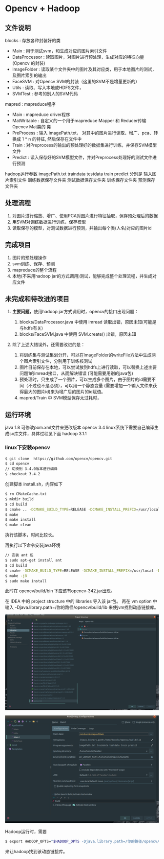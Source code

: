 # Opencv + Hadoop

## 文件说明

blocks : 存放各种封装好的类
- Main : 用于测试svm，和生成对应的图片索引文件
- DataProcessor : 读取图片，对图片进行预处理，生成对应的特征向量(Opencv 的封装)
- ImageFolder : 读取某个文件夹中的图片及其对应类，用于本地图片的测试，及图片索引的输出
- FaceSVM : 对Opencv SVM的封装（这里的SVM不是增量更新的）
- Utils : 读取、写入本地或HDFS文件，
- SVMTest : 参考的别人的SVM代码

mapred : mapreduce程序
- Main : mapreduce driver程序
- MatWritable : 自定义的一个用于mapreduce Mapper 和 Reducer传输 Opencv Mat类的 类
- PreProcess : 输入 imagePath.txt， 对其中的图片进行读取、增广、pca、转换成 1 * n 的特征, 然后保存在文件中
- Train : 对Preprocess的输出的预处理好的数据集进行训练，并保存SVM模型文件
- Predict : 读入保存好的SVM模型文件，并对Preprocess处理好的测试文件进行预测

hadoop运行参数 imagePath.txt traindata testdata train predict
分别是  输入图片索引文件 训练数据保存文件夹 测试数据保存文件夹 训练保存文件夹 预测保存文件夹
         
## 处理流程

1. 对图片进行缩放、增广、使用PCA对图片进行特征抽取，保存预处理后的数据
2. 用SVM对训练数据进行训练，保存模型
3. 读取保存的模型，对测试数据进行预测，并输出每个类(人名)对应的图片id

## 完成项目

1. 图片的预处理操作
2. svm训练、保存、预测
3. mapreduce的整个流程
4. 本地(不采用hadoop jar的方式调用)测试，能够完成整个处理流程，并生成对应文件

## 未完成和待改进的项目

1. **主要问题**，使用hadoop jar方式调用时，opencv的接口出现问题：
   1. blocks/DataProcessor.java 中使用 imread 读取出错，原因未知(可能是与hdfs有关)
   2. blocks/FaceSVM.java 中使用 SVM.create() 出错，原因未知
   
2. 除了上述大错误外，还需要改进的是：
   1. 将训练集与测试集划分开，可以在ImageFolder的writeFile方法中生成两个图片索引文件，分别用于训练核测试
   2. 图片目前保存在本地，可以尝试放到hdfs上进行读取，可以替换上述主要问题1的imread接口，从而解决错误
       (可能需要用别的java包)
   3. 预处理时，只生成了一个图片，可以生成多个图片，由于图片的id需要不同（不过也不是必须），可以用一个静态变量
      (需要增加一个输入文件来获得最大的图片id)来为增广后的图片的id赋值。
   4. mapred/Train 中 SVM模型保存太过耗时，
   
## 运行环境

java 1.8 可修改pom.xml文件来更改版本
opencv 3.4 linux系统下需要自己编译生成so库文件，具体过程见下面
hadoop 3.1.1

### linux下安装opencv

```bash
$ git clone  https://github.com/opencv/opencv.git
$ cd opencv
// 切换到 3.4.0版本进行编译
$ checkout 3.4.2  
```

创建脚本 install.sh，内容如下

```bash
$ rm CMakeCache.txt
$ mkdir build
$ cd build
$ cmake .. -DCMAKE_BUILD_TYPE=RELEASE -DCMAKE_INSTALL_PREFIX=/usr/local 
$ make
$ make install
$ make clean
```

执行该脚本，时间比较长。

再执行以下命令安装java环境

```bash
// 安装 ant 包
$ sudo apt-get install ant
$ cd build
$ cmake -DCMAKE_BUILD_TYPE=RELEASE -DCMAKE_INSTALL_PREFIX=/usr/local -DBUILD_TESTS=OFF ..
$ make -j8
$ sudo make install 
```

此时在 opencv/build/bin 下应该有opencv-342.jar出现。

在 IDEA 中的 project structure 中的 libraries 导入该 jar包。
再在 vm option 中输入 -Djava.library.path=/你的路径/opencv/build/lib 来使jvm找到动态链接库。

![opencv_lib](README_imgs/opencv_lib.png)

![vm_options](README_imgs/vm_op.png)

Hadoop运行时，需要 

```bash
$ export HADOOP_OPTS="$HADOOP_OPTS -Djava.library.path=/你的路径/opencv/build/lib"
```

来让hadoop找到该动态链接库。